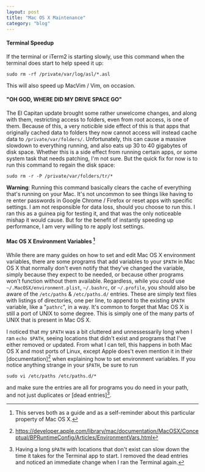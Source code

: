 ```yaml
---
layout: post
title: "Mac OS X Maintenance"
category: "blog"
---
```


#### Terminal Speedup
If the terminal or iTerm2 is starting slowly, use this command when the terminal does start to help speed it up:

	sudo rm -rf /private/var/log/asl/*.asl
This will also speed up MacVim / Vim, on occasion.

#### "OH GOD, WHERE DID MY DRIVE SPACE GO"
The El Capitan update brought some rather unwelcome changes, and along with them, restricting access to folders, even from root access, is one of them. Because of this, a very noticible side effect of this is that apps that originally cached data to folders they now cannot access will instead cache data to `/private/var/folders/`. Unfortunately, this can cause a massive slowdown to everything running, and also eats up 30 to 40 gigabytes of disk space. Whether this is a side effect from running certain apps, or some system task that needs patching, I'm not sure. But the quick fix for now is to run this command to regain the disk space:

	sudo rm -r -P /private/var/folders/tr/*
**Warning**: Running this command basically clears the cache of everything that's running on your Mac. It's not uncommon to see things like having to re enter passwords in Google Chrome / Firefox or reset apps with specific settings. I am not responsible for data loss, should you choose to run this. I ran this as a guinea pig for testing it, and that was the only noticeable mishap it would cause. But for the benefit of instantly speeding up performance, I am very willing to re apply lost settings.

#### Mac OS X Environment Variables [^1]

While there are many guides on how to set and edit Mac OS X environment variables, there are some programs that add variables to your
`$PATH` in Mac OS X that normally don't even notify that they've changed the variable, simply because they expect to be needed,
or because other programs won't function without them available. Regardless, while you *could* use `~/.MacOSX/environment.plist`, `~/.bashrc`, or `~/.profile`, you should also be aware of the `/etc/paths` & `/etc/paths.d/` entries. These are simply text files with listings of directories, one per line, to append to the  existing `$PATH` variable, like a "`pathrc`", in a way. It's common to forget that Mac OS X is still a port of UNIX to some degree. This is simply one of the many parts of UNIX that is present in Mac OS X.

I noticed that my `$PATH` was a bit cluttered and unnessessarily long when I ran `echo $PATH`, seeing locations that didn't exist and
programs that I've either removed or updated. From what I can tell, this happens in both Mac OS X and most ports of Linux, except Apple does't even mention it in their
[documentation][^2] when explaining how to set environment variables. If you notice anything strange in your `$PATH`, be sure to run

	sudo vi /etc/paths /etc/paths.d/*
 and make sure the entries are all for programs you do need in your path, and not just duplicates or [dead entries][^3].


[^1]: This serves both as a guide and as a self-reminder about this particular property of Mac OS X.

[^2]: <https://developer.apple.com/library/mac/documentation/MacOSX/Conceptual/BPRuntimeConfig/Articles/EnvironmentVars.html>

[^3]: Having a long `$PATH` with locations that don't exist can slow down the time it takes for the Terminal app to start. I removed the dead entries and noticed an immediate change when I ran the Terminal again.